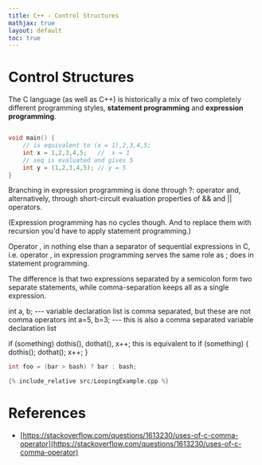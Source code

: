 ```yaml
---
title: C++ - Control Structures
mathjax: true
layout: default
toc: true
---
```


# Control Structures



The C language (as well as C++) is historically a mix of two completely different programming styles,
**statement programming** and **expression programming**.

```cpp 

void main() {
    // is equivalent to (x = 1),2,3,4,5;
    int x = 1,2,3,4,5;   //  x = 1
    // seq is evaluated and gives 5
    int y = (1,2,3,4,5); // y = 5
}

```



Branching in expression programming is done through ?: operator and, alternatively,
 through short-circuit evaluation properties of && and || operators. 


 (Expression programming has no cycles though. And to replace them with recursion you'd 
 have to apply statement programming.)




Operator , in nothing else than a separator of sequential expressions in C, i.e. operator ,
 in expression programming serves the same role as ; does in statement programming.


The difference is that two expressions separated by a semicolon form two separate statements, 
while comma-separation keeps all as a single expression. 

int a, b; --- variable declaration list is comma separated, but these are not comma operators
int a=5, b=3; --- this is also a comma separated variable declaration list



if (something) dothis(), dothat(), x++;
this is equivalent to
if (something) { dothis(); dothat(); x++; }







```cpp
int foo = (bar > bash) ? bar : bash;
```





```cpp
{% include_relative src/LoopingExample.cpp %}
```



# References

*  [https://stackoverflow.com/questions/1613230/uses-of-c-comma-operator](https://stackoverflow.com/questions/1613230/uses-of-c-comma-operator)